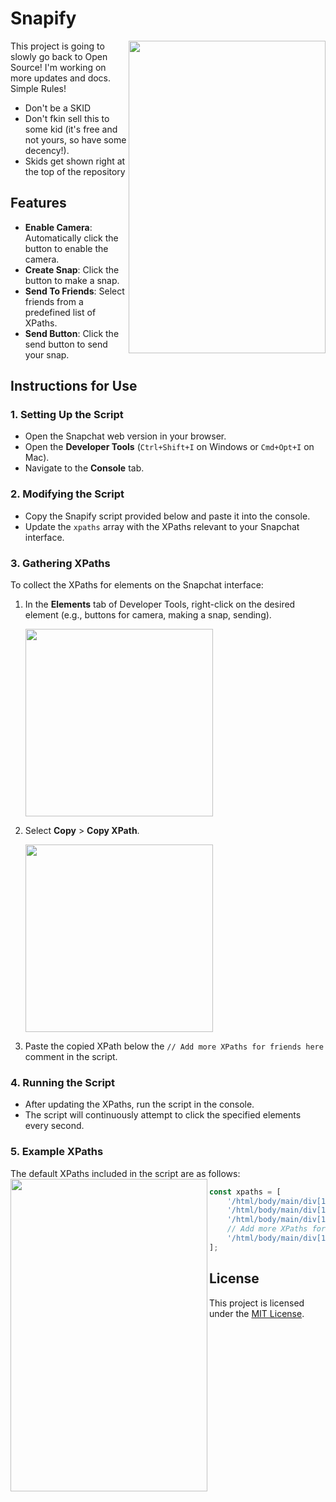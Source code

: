 # Snapify

<p align="left">
<img align="right" src="https://imgur.com/ixoqGXc.png" width=315 height=500>

This project is going to slowly go back to Open Source! I'm working on more updates and docs.
Simple Rules! 

- Don't be a SKID
- Don't fkin sell this to some kid (it's free and not yours, so have some decency!).
- Skids get shown right at the top of the repository
</p>




## Features

- **Enable Camera**: Automatically click the button to enable the camera.
- **Create Snap**: Click the button to make a snap.
- **Send To Friends**: Select friends from a predefined list of XPaths.
- **Send Button**: Click the send button to send your snap.

## Instructions for Use

### 1. Setting Up the Script
- Open the Snapchat web version in your browser.
- Open the **Developer Tools** (`Ctrl+Shift+I` on Windows or `Cmd+Opt+I` on Mac).
- Navigate to the **Console** tab.

### 2. Modifying the Script
- Copy the Snapify script provided below and paste it into the console.
- Update the `xpaths` array with the XPaths relevant to your Snapchat interface.

### 3. Gathering XPaths
To collect the XPaths for elements on the Snapchat interface:

1. In the **Elements** tab of Developer Tools, right-click on the desired element (e.g., buttons for camera, making a snap, sending).
   
   <img src="https://imgur.com/bh2JjgF.png" width=300>
   
2. Select **Copy** > **Copy XPath**.

   <img src="https://imgur.com/1SDPzHl.png" width=300>

3. Paste the copied XPath below the `// Add more XPaths for friends here` comment in the script.

### 4. Running the Script
- After updating the XPaths, run the script in the console.
- The script will continuously attempt to click the specified elements every second.

### 5. Example XPaths
The default XPaths included in the script are as follows:
<img align="left" src="https://imgur.com/GEt4ush.png" width=315 height=500>
```javascript
const xpaths = [
    '/html/body/main/div[1]/div[3]/div/div/div/div[2]/div[1]/div/div/div/div/div/div/div/div/button[1]', // Enable camera
    '/html/body/main/div[1]/div[3]/div/div/div/div[2]/div[1]/div/div/div/div/div/div[2]/div[2]/div/div[1]/button[1]', // Capture snap
    '/html/body/main/div[1]/div[3]/div/div/div/div[2]/div[1]/div/div/div/div/div[2]/div[2]/button[2]', // Send to
    // Add more XPaths for friends here
    '/html/body/main/div[1]/div[3]/div/div/div/div[2]/div[1]/div/div/div/div/div[1]/div/form/div[2]/button' // Send button
];


```


## License

This project is licensed under the [MIT License](LICENCE).
